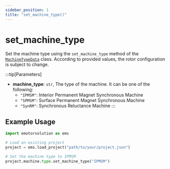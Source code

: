 ```yaml
---
sidebar_position: 1
title: "set_machine_type()"
---
```


# set_machine_type

Set the machine type using the `set_machine_type` method of the [`MachineTypeData`](/docs/api/Machine/type/) class. According to provided values, the rotor configuration is subject to change.

:::tip[Parameters]
- **machine_type**: `str`, The type of the machine. It can be one of the following:
  - `"IPMSM"`: Interior Permanent Magnet Synchronous Machine
  - `"SPMSM"`: Surface Permanent Magnet Synchronous Machine
  - `"SynRM"`: Synchronous Reluctance Machine
:::

## Example Usage
```python
import emotorsolution as ems

# Load an existing project
project = ems.load_project("path/to/your/project.json")

# Set the machine type to IPMSM
project.machine.type.set_machine_type("IPMSM")
```

